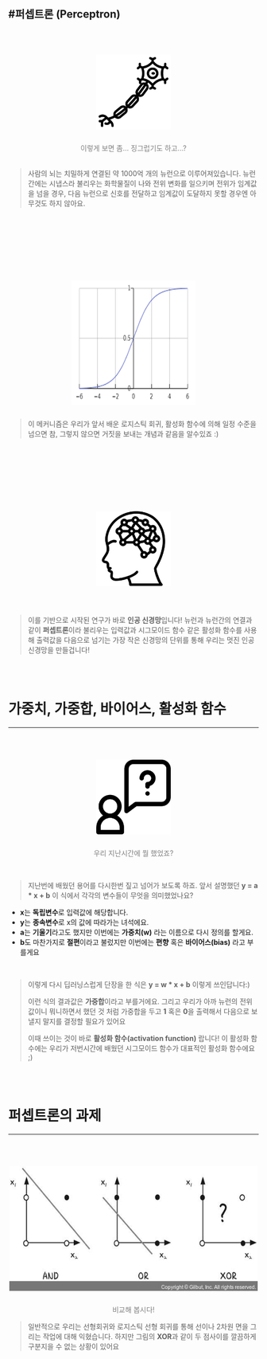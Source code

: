 #퍼셉트론 (Perceptron)
-----
<p align="center">
<img style="margin:50px 0 10px 0" src="img/neuron.png" height="150px" width="150px">

</p>
<center style = "color:gray">이렇게 보면 좀... 징그럽기도 하고...?</center>

</br>

> 사람의 뇌는 치밀하게 연결된 약 1000억 개의 뉴런으로  이루어져있습니다. 뉴런 간에는 시냅스라 
> 불리우는 화학물질이 나와 전위 변화를 일으키며 전위가 임계값을 넘을 경우, 다음 뉴런으로 신호를 
> 전달하고 임계값이 도달하지 못할 경우엔 아무것도 하지 않아요.

</br>
</br>
</br>
</br>

<p align="center">
<img style="margin:50px 0 10px 0" src="img/sigmoid.png" height="250px" width="250px">

</p>

> 이 메커니즘은 우리가 앞서 배운 로지스틱 회귀, 활성화 함수에 의해 일정 수준을 넘으면 참,
>  그렇지 않으면 거짓을 보내는 개념과 같음을 알수있죠 :)

</br>
</br>
</br>
</br>

<p align="center">
<img style="margin:50px 0 10px 0" src="img/artificial-intelligence.png" height="150px" width="150px">
</p>

</br>

> 이를 기반으로 시작된 연구가 바로 **인공 신경망**입니다! 뉴런과 뉴런간의 연결과 같이 **퍼셉트론**이라 
> 불리우는 입력값과 시그모이드 함수 같은 활성화 함수를 사용해 출력값을 다음으로 넘기는 가장 작은 
> 신경망의 단위를 통해 우리는 멋진 인공 신경망을 만들겁니다!

</br>
</br>

# 가중치, 가중합, 바이어스, 활성화 함수
---------

<p align="center">
<img style="margin:50px 0 10px 0" src="img/request.png" height="150px" width="150px">
<center style = "color:gray">우리 지난시간에 뭘 했었죠?</center>
</p>

</br>

> 지난번에 배웠던 용어를 다시한번 짚고 넘어가 보도록 하죠. 앞서 설명했던 
> **y = a * x + b** 
> 이 식에서 각각의 변수들이 무엇을 의미했었나요?

* **x**는 **독립변수**로 입력값에 해당합니다.
* **y**는 **종속변수**로 x의 값에 따라가는 녀석에요.
* **a**는 **기울기**라고도 했지만 이번에는  **가중치(w)** 라는 이름으로 다시 정의를 할게요.
* **b**도 마찬가지로 **절편**이라고 불렀지만 이번에는 **편향** 혹은 **바이어스(bias)** 라고 부를게요

</br>

> 이렇게 다시 딥러닝스럽게 단장을 한 식은
> **y = w * x + b**
> 이렇게 쓰인답니다:)
>
> 이런 식의 결과값은 **가중합**이라고 부를거에요. 그리고 우리가 아까 뉴런의 전위값이니 뭐니하면서
> 했던 것 처럼 가중합을 두고 **1** 혹은 **0**을 출력해서 다음으로 보낼지 말지를 결정할 필요가 있어요
> 
> 이때 쓰이는 것이 바로 **활성화 함수(activation function)** 랍니다! 
> 이 활성화 함수에는 우리가 저번시간에 배웠던 시그모이드 함수가 대표적인 활성화 함수에요 ;)

</br>
</br>

# 퍼셉트론의 과제
-------

<p align="center">
<img style="margin:50px 0 10px 0" src="img/xor.jpg" height="250px" width="500px">
<center style = "color:gray">비교해 봅시다! </center>
</p>

> 일반적으로 우리는 선형회귀와 로지스틱 선형 회귀를 통해 선이나 2차원 면을 그리는 작업에 대해 
> 익혔습니다. 하지만 그림의 **XOR**과 같이 두 점사이를 깔끔하게 구분지을 수 없는 상황이 있어요
